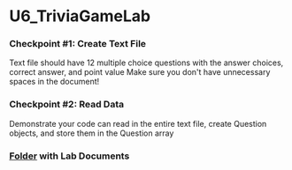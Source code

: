 # U6_TriviaGameLab

### Checkpoint #1: Create Text File
Text file should have 12 multiple choice questions with the answer choices, correct answer, and point value
Make sure you don't have unnecessary spaces in the document!

### Checkpoint #2: Read Data
Demonstrate your code can read in the entire text file, create Question objects, and store them in the Question array

### [Folder](https://drive.google.com/drive/folders/1b9FRqnQmRmT0OjdEq9YKDO0QIStkSSXf?usp=sharing) with Lab Documents


 
